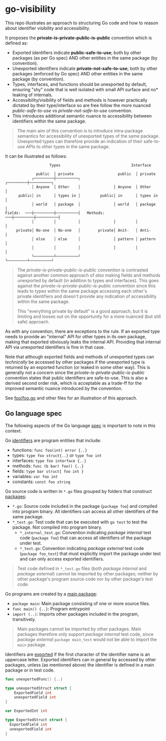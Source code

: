 # go-visibility

This repo illustrates an approach to structuring Go code and how to reason about
identifier visibility and accessibility.

It proposes the **private-is-private-public-is-public** convention which is defined as:
- Exported identifiers indicate **public-safe-to-use**; both by other packages (as per Go spec) AND other entities in the same package (by convention).
- Unexported identifiers indicate **private-not-safe-to-use**; both by other packages (enforced by Go spec) AND other entities in the same package (by convention).
- Types, interfaces, and functions should be unexported by default, ensuring "shy" code that is well isolated with small API surface and no* leaking of internals.
- Accessibility/visibility of fields and methods is however practically dictated by their type/interface so are free follow the more nuanced _public-safe-to-use_ vs _private-not-safe-to-use_ convention.
- This introduces additional semantic nuance to accessibility between identifiers _within_ the same package.

> The main aim of this convention is to introduce intra-package semantics for accessibility of
> unexported types of the same package. Unexported types can therefore provide an indication 
> of their safe-to-use APIs to other types in the same package.

It can be illustrated as follows:
```
                    Types                                Interface

              public  │ private                    public  │ private
            ┌─────────┼──────────┐               ┌─────────┼──────────┐
            │ Anyone  │ Other    │               │ Anyone  │ Other    │
      public│ in      │ types in │         public│ in      │ types in │
            │ world   │ package  │               │ world   │ package  │
Fields:  ───┼─────────┼──────────┤   Methods: ───┼─────────┼──────────┤
            │         │          │               │         │          │
     private│ No-one  │ No-one   │        private│ Anit-   │ Anti-    │
            │ else    │ else     │               │ pattern │ pattern  │
            │         │          │               │         │          │
            └─────────┴──────────┘               └─────────┴──────────┘
```

> The _private-is-private-public-is-public_ convention is contrasted against another 
> common approach of _also_ making fields and methods unexported by default (in addition to types and interfaces). 
> This goes against the _private-is-private-public-is-public_ convention
> since this leads to types within the same package accessing each other's private identifiers and doesn't
> provide any indication of accessibility within the same package.
> 
> This "everything private by default" is a good approach, but it is limiting and 
> looses out on the opportunity for a more nuanced (but still safe) approach.

As with any convention, there are exceptions to the rule. If an exported type needs to provide an "internal" API
for other types in its own package, making that exported obviously leaks the internal API. Providing
that internal API via unexported identifiers is fine in that case.

Note that although exported fields and methods of unexported types can _technically_ be accessed by other packages
if the unexported type is returned by an exported function (or leaked in some other way).
This is generally not a concern since the _private-is-private-public-is-public_ convention states that public identifiers are safe-to-use.
This is also a derived second order risk, which is acceptable as a trade-ff for the improved semantic nuance introduced by the convention.

See [foo/foo.go](foo/foo.go) and other files for an illustration of this approach.

## Go language spec

The following aspects of the Go language [spec](https://go.dev/ref/spec) is important to note in this context.

Go [identifiers](https://go.dev/ref/spec#Identifiers) are program entities that include:
- functions: `func foo(int) error {..}`
- types: `type foo struct{..}` or `type foo int`
- interfaces: `type foo interface {..}`
- methods: `func (b bar) foo() {..}`
- fields: `type bar struct{ foo int }`
- variables: `var foo int`
- constants: `const foo string`

Go source code is written in `*.go` files grouped by folders that construct [packages](https://go.dev/ref/spec#Packages):
- `*.go`: Source code included in the package (`package foo`) and compiled into program binary. All identifiers can access all other identifiers of the same package.
- `*_test.go`: Test code that can be executed with `go test` to test the package. Not compiled into program binary.
  - `*_internal_test.go`: Convention indicating _package internal_ test code (`package foo`) that can access all identifiers of the package under test.
  - `*_test.go`: Convention indicating _package external_ test code (`package foo_test`) that must explicitly import the package under test and can only access exported identifiers.

> Test code defined in `*_test.go` files (both _package internal_ and _package external_) cannot be imported
> by other packages; neither by other package's program source code nor by other package's test code.

Go programs are created by a [main package](https://go.dev/ref/spec#Program_execution):
- `package main`: Main package consisting of one or more source files.
- `func main() {..}`: Program entrypoint
- `import (..)`: Imports other packages included in the program, transitively.

> Main packages cannot be imported by other packages. 
> Main packages therefore only support _package internal_ test code, 
> since _package external_ `package main_test` would not be able to import the `main` package.

Identifiers are [exported](https://go.dev/ref/spec#Exported_identifiers) if 
the first character of the identifier name is an uppercase letter.
Exported identifiers can in general by accessed by other packages, unless (as mentioned above) the
identifier is defined in a main package or in test code.
```go
func unexportedFunc() {..}

type unexportedStruct struct {
	ExportedField int
	unexportedField int
}

var ExportedInt int

type ExportedStruct struct {
  ExportedField int
  unexportedField int
}

```





